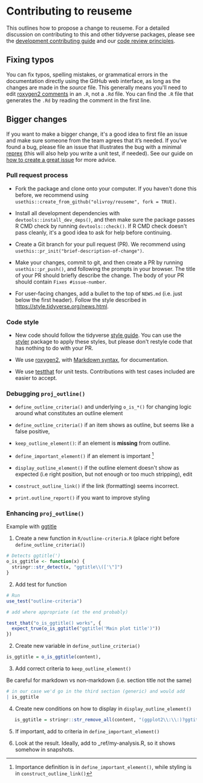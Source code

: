 # Contributing to reuseme

This outlines how to propose a change to reuseme.
For a detailed discussion on contributing to this and other tidyverse packages, please see the [development contributing guide](https://rstd.io/tidy-contrib) and our [code review principles](https://code-review.tidyverse.org/).

## Fixing typos

You can fix typos, spelling mistakes, or grammatical errors in the documentation directly using the GitHub web interface, as long as the changes are made in the _source_ file. 
This generally means you'll need to edit [roxygen2 comments](https://roxygen2.r-lib.org/articles/roxygen2.html) in an `.R`, not a `.Rd` file. 
You can find the `.R` file that generates the `.Rd` by reading the comment in the first line.

## Bigger changes

If you want to make a bigger change, it's a good idea to first file an issue and make sure someone from the team agrees that it’s needed. 
If you’ve found a bug, please file an issue that illustrates the bug with a minimal 
[reprex](https://www.tidyverse.org/help/#reprex) (this will also help you write a unit test, if needed).
See our guide on [how to create a great issue](https://code-review.tidyverse.org/issues/) for more advice.

### Pull request process

*   Fork the package and clone onto your computer. If you haven't done this before, we recommend using `usethis::create_from_github("olivroy/reuseme", fork = TRUE)`.

*   Install all development dependencies with `devtools::install_dev_deps()`, and then make sure the package passes R CMD check by running `devtools::check()`. 
    If R CMD check doesn't pass cleanly, it's a good idea to ask for help before continuing. 
*   Create a Git branch for your pull request (PR). We recommend using `usethis::pr_init("brief-description-of-change")`.

*   Make your changes, commit to git, and then create a PR by running `usethis::pr_push()`, and following the prompts in your browser.
    The title of your PR should briefly describe the change.
    The body of your PR should contain `Fixes #issue-number`.

*  For user-facing changes, add a bullet to the top of `NEWS.md` (i.e. just below the first header). Follow the style described in <https://style.tidyverse.org/news.html>.

### Code style

*   New code should follow the tidyverse [style guide](https://style.tidyverse.org). 
    You can use the [styler](https://CRAN.R-project.org/package=styler) package to apply these styles, but please don't restyle code that has nothing to do with your PR.  

*  We use [roxygen2](https://cran.r-project.org/package=roxygen2), with [Markdown syntax](https://cran.r-project.org/web/packages/roxygen2/vignettes/rd-formatting.html), for documentation.  

*  We use [testthat](https://cran.r-project.org/package=testthat) for unit tests. 
   Contributions with test cases included are easier to accept.  

### Debugging `proj_outline()`

* `define_outline_criteria()` and underlying `o_is_*()` for changing logic around what constitutes an outline element

* `define_outline_criteria()` if an item shows as outline, but seems like a false positive, 


* `keep_outline_element()`: if an element is **missing** from outline.

* `define_important_element()` if an element is important [^1] 

[^1]: Importance definition is in `define_important_element()`, while styling is in `construct_outline_link()`

* `display_outline_element()` if the outline element doesn't show as expected (i.e right position, but not enough or too much stripping), edit 

* `construct_outline_link()` if the link (formatting) seems incorrect.

* `print.outline_report()` if you want to improve styling



### Enhancing `proj_outline()`

Example with [ggtitle](link)


1. Create a new function in `R/outline-criteria.R` (place right before `define_outline_criteria()`)


```r
# Detects ggtitle(')
o_is_ggtitle <- function(x) {
  stringr::str_detect(x, "ggtitle\\(['\"]")
}
```

2. Add test for function

```r
# Run
use_test("outline-criteria")

# add where appropriate (at the end probably)

test_that("o_is_ggtitle() works", {
  expect_true(o_is_ggtitle("ggtitle('Main plot title')"))
})
```

2. Create new variable in `define_outline_criteria()`

```r
is_ggtitle = o_is_ggtitle(content),
```

3. Add correct criteria to `keep_outline_element()`

Be careful for markdown vs non-markdown (i.e. section title not the same)

```r
# in our case we'd go in the third section (generic) and would add
| is_ggtitle
```

4. Create new conditions on how to display in `display_outline_element()`

```r
   is_ggtitle = stringr::str_remove_all(content, "(ggplot2\\:\\:)?ggtitle\\([\"']|[\"']$")
```

5. If important, add to criteria in `define_important_element()`

6. Look at the result. Ideally, add to _ref/my-analysis.R, so it shows somehow in snapshots.


